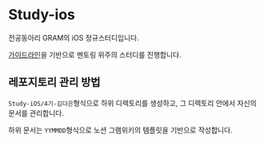 # Study-ios

전공동아리 GRAM의 iOS 정규스터디입니다.

[가이드라인](https://github.com/new-gram/Baseline/wiki/가이드-:-Dev-:-iOS)을 기반으로 멘토링 위주의 스터디를 진행합니다.

## 레포지토리 관리 방법

`Study-iOS/4기-김다은`형식으로 하위 디렉토리를 생성하고, 그 디렉토리 안에서 자신의 문서를 관리합니다.

하위 문서는 `YYMMDD`형식으로 노션 그램위키의 템플릿을 기반으로 작성합니다.
